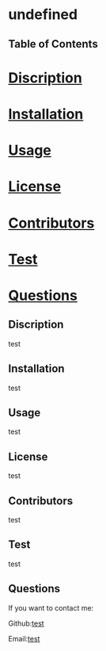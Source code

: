 

  # undefined
## Table of Contents
# [Discription](#discription)
# [Installation](#installation)
# [Usage](#usage)
# [License](#license)
# [Contributors](#contributors)
# [Test](#test)
# [Questions](#questions)

## Discription
test

## Installation
test

## Usage
test

## License
test

## Contributors
test

## Test
test


## Questions
If you want to contact me:

Github:[test](test)

Email:[test](test)

